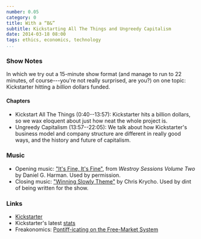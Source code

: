 ```yaml
---
number: 0.05
category: 0
title: With a “B&”
subtitle: Kickstarting All The Things and Ungreedy Capitalism
date: 2014-03-18 08:00
tags: ethics, economics, technology
...
```


### Show Notes

In which we try out a 15-minute show format (and manage to run to 22 minutes, of
course---you're not really surprised, are you?) on one topic: Kickstarter
hitting a *billion* dollars funded.

#### Chapters

  - Kickstart All The Things (0:40--13:57): Kickstarter hits a billion dollars,
    so we wax eloquent about just how neat the whole project is.
  - Ungreedy Capitalism (13:57--22:05): We talk about how Kickstarter's business
    model and company structure are different in really good ways, and the
    history and future of capitalism.

### Music

  - Opening music: ["It's Fine, It's Fine"], from _Westroy Sessions Volume Two_
    by Daniel G. Harman. Used by permission.
  - Closing music: ["Winning Slowly Theme"] by Chris Krycho. Used by dint of
    being written for the show.

["It's Fine, It's Fine"]: //thetroublestarts.bandcamp.com/track/its-fine-its-fine
["Winning Slowly Theme"]: //soundcloud.com/chriskrycho/winning-slowly

### Links

  - [Kickstarter]
  - Kickstarter's latest [stats]
  - Freakonomics: [Pontiff-icating on the Free-Market System][freakonomics]

[Kickstarter]: //kickstarter.com/
[stats]: //kickstarter.com/help/stats
[freakonomics]: //freakonomics.com/2013/12/19/pontiff-icating-on-the-free-market-system-a-new-freakonomics-radio-podcast/
